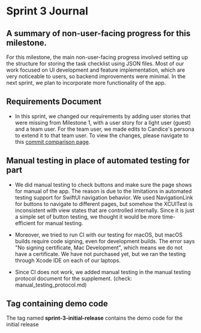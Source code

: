 # Sprint 3 Journal

## A summary of non-user-facing progress for this milestone.
For this milestone, the main non-user-facing progress involved setting up the structure for storing the task checklist using JSON files. Most of our work focused on UI development and feature implementation, which are very noticeable to users, so backend improvements were minimal. In the next sprint, we plan to incorporate more functionality of the app.

## Requirements Document
- In this sprint, we changed our requirements by adding user stories that were missing from Milestone 1, with a user story for a light user (guest) and a team user. For the team user, we made edits to Candice's persona to extend it to that team user. To view the changes, please navigate to this [commit comparison page](https://github.com/junghyey/grinnell-elephant/compare/1351792...45bff51).


## Manual testing in place of automated testing for part

- We did manual testing to check buttons and make sure the page shows for manual of the app. The reason is due to the limitations in automated testing support for SwiftUI navigation behavior. We used NavigationLink for buttons to navigate to different pages, but somehow the XCUITest is inconsistent with view states that are controlled internally. Since it is just a simple set of button testing, we thought it would be more time-efficient for manual testing.

- Moreover, we tried to run CI with our testing for macOS, but macOS builds require code signing, even for development builds. The error says "No signing certificate, Mac Development", which means we do not have a certificate. We have not purchased yet, but we ran the testing through Xcode IDE on each of our laptops.
- Since CI does not work, we added manual testing in the manual testing protocol document for the supplement. (check: manual_testing_protocol.md)

## Tag containing demo code
The tag named **sprint-3-initial-release** contains the demo code for the initial release
